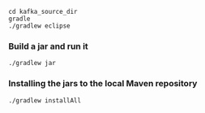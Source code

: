 
    cd kafka_source_dir
    gradle
    ./gradlew eclipse

### Build a jar and run it ###
    ./gradlew jar

### Installing the jars to the local Maven repository ###
    ./gradlew installAll